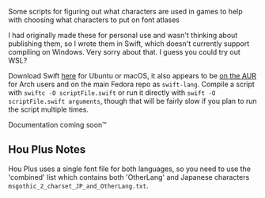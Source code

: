 Some scripts for figuring out what characters are used in games to help with choosing what characters to put on font atlases

I had originally made these for personal use and wasn't thinking about publishing them, so I wrote them in Swift, which doesn't currently support compiling on Windows.  Very sorry about that.  I guess you could try out WSL?

Download Swift [here](https://swift.org/download/) for Ubuntu or macOS, it also appears to be [on the AUR](https://aur.archlinux.org/packages/swift/) for Arch users and on the main Fedora repo as `swift-lang`.  Compile a script with `swiftc -O scriptFile.swift` or run it directly with `swift -O scriptFile.swift arguments`, though that will be fairly slow if you plan to run the script multiple times.

Documentation coming soon™

## Hou Plus Notes

Hou Plus uses a single font file for both languages, so you need to use the 'combined' list which contains both 'OtherLang' and Japanese characters `msgothic_2_charset_JP_and_OtherLang.txt`.